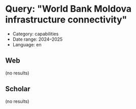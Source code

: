# Query: "World Bank Moldova infrastructure connectivity"
- Category: capabilities
- Date range: 2024–2025
- Language: en

## Web

(no results)

## Scholar

(no results)

